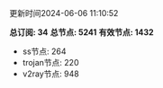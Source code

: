 更新时间2024-06-06 11:10:52

**总订阅: 34**
**总节点: 5241**
**有效节点: 1432**
- ss节点: 264
- trojan节点: 220
- v2ray节点: 948
